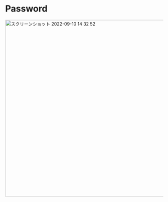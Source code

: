# Password

<img width="564" alt="スクリーンショット 2022-09-10 14 32 52" src="https://user-images.githubusercontent.com/47273077/189470654-3684b54d-d49f-4112-8176-0a9533c935d5.png">
